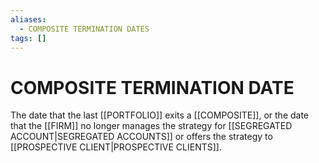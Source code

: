 ```yaml
---
aliases:
  - COMPOSITE TERMINATION DATES
tags: []
---
```

# COMPOSITE TERMINATION DATE
The date that the last [[PORTFOLIO]] exits a [[COMPOSITE]], or the date that the [[FIRM]] no longer manages the strategy for [[SEGREGATED ACCOUNT|SEGREGATED ACCOUNTS]] or offers the strategy to [[PROSPECTIVE CLIENT|PROSPECTIVE CLIENTS]].